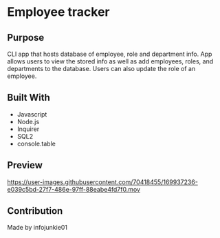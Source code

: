 # Employee tracker

## Purpose
CLI app that hosts database of employee, role and department info. App allows users to view the stored info as well as add employees, roles, and departments to the database. Users can also update the role of an employee. 

## Built With
* Javascript
* Node.js
* Inquirer
* SQL2
* console.table 

## Preview
https://user-images.githubusercontent.com/70418455/169937236-e039c5bd-27f7-486e-97ff-88eabe4fd7f0.mov

## Contribution
Made by infojunkie01


